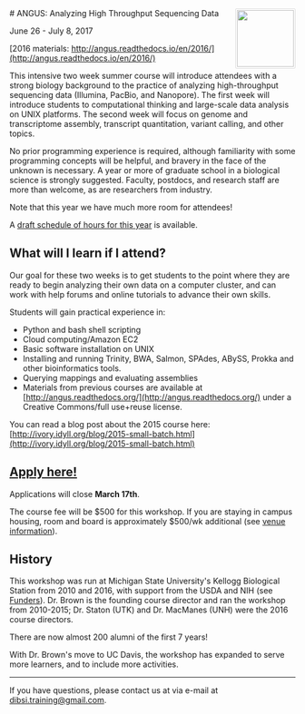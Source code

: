 <img style="float: right; max-width=10%; border-radius: 2px; padding: 2px; border: 1px solid #ddd" src="_static/bird-kite.jpg" width=100>
# ANGUS: Analyzing High Throughput Sequencing Data

June 26 - July 8, 2017

[2016 materials: http://angus.readthedocs.io/en/2016/](http://angus.readthedocs.io/en/2016/)

This intensive two week summer course will introduce attendees with a
strong biology background to the practice of analyzing high-throughput
sequencing data (Illumina, PacBio, and Nanopore).  The first week will
introduce students to computational thinking and large-scale data
analysis on UNIX platforms. The second week will focus on genome and
transcriptome assembly, transcript quantitation, variant calling, and
other topics.

No prior programming experience is required, although familiarity with
some programming concepts will be helpful, and bravery in the face of the
unknown is necessary.  A year or more of graduate school in a
biological science is strongly suggested. Faculty, postdocs, and
research staff are more than welcome, as are researchers from industry.

Note that this year we have much more room for attendees!

A [draft schedule of hours for this year](SCHEDULE.html) is available.

## What will I learn if I attend?

Our goal for these two weeks is to get students to the point where
they are ready to begin analyzing their own data on a computer
cluster, and can work with help forums and online tutorials to
advance their own skills.

Students will gain practical experience in:

- Python and bash shell scripting
- Cloud computing/Amazon EC2
- Basic software installation on UNIX
- Installing and running Trinity, BWA, Salmon, SPAdes, ABySS, Prokka and other bioinformatics tools.
- Querying mappings and evaluating assemblies
- Materials from previous courses are available at
  [http://angus.readthedocs.org/](http://angus.readthedocs.org/) under a Creative Commons/full use+reuse license.

You can read a blog post about the 2015 course here:
[http://ivory.idyll.org/blog/2015-small-batch.html](http://ivory.idyll.org/blog/2015-small-batch.html)

## [Apply here!](https://docs.google.com/forms/d/e/1FAIpQLSchSuErTHw9aleA_peGZsXwFHiXmr2GM4OMqgFxqY03DGiL-g/viewform)

Applications will close **March 17th**.

The course fee will be $500 for this workshop.  If you are staying in
campus housing, room and board is approximately $500/wk additional
(see [venue information](VENUE.html)).

## History

This workshop was run at Michigan State University's Kellogg
Biological Station from 2010 and 2016, with support from the USDA and
NIH (see [Funders](FUNDERS.html)).  Dr. Brown is the founding course
director and ran the workshop from 2010-2015; Dr. Staton (UTK) and
Dr. MacManes (UNH) were the 2016 course directors.

There are now almost 200 alumni of the first 7 years!

With Dr. Brown's move to UC Davis, the workshop has expanded to serve
more learners, and to include more activities.

----

If you have questions, please contact us at via e-mail at [dibsi.training@gmail.com](mailto:dibsi.training@gmail.com).
